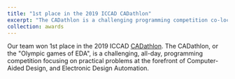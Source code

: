 ```yaml
---
title: "1st place in the 2019 ICCAD CADathlon"
excerpt: "The CADathlon is a challenging programming competition co-located with [ICCAD](https://iccad.com/)."
collection: awards
---
```


Our team won 1st place in the 2019 ICCAD [CADathlon](https://www.sigda.org/sigda-events/cadathlon/).
The CADathlon, or the "Olympic games of EDA", is a challenging, all-day, programming competition focusing on practical problems at the forefront of Computer-Aided Design, and Electronic Design Automation.